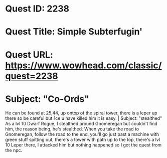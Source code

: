 # Quest ID: 2238
# Quest Title: Simple Subterfugin'
# Quest URL: https://www.wowhead.com/classic/quest=2238
# Subject: "Co-Ords"
He can be found at 25,44, up ontop of the spiral tower, there is a leper up there so be careful but 1ce u have killed him it is easy. | Subject: "stealthed"
As a lvl 10 Dwarf Rogue, I stealthed around Gnomeregan but couldn't find him, the reason being, he's stealthed. When you take the road to Gnomeregan, follow the road to the end, you'll go just past a machine with green stuff spitting out, there's a tower with path up to the top, there's a lvl 10 Leper there, I attacked him but nothing happened so I got the quest from the npc.